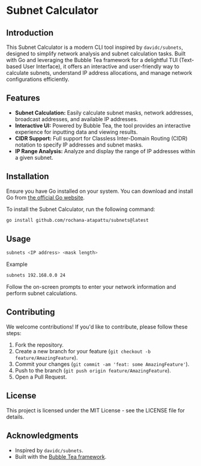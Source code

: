 # Subnet Calculator

## Introduction

This Subnet Calculator is a modern CLI tool inspired by `davidc/subnets`, designed to simplify network analysis and subnet calculation tasks. Built with Go and leveraging the Bubble Tea framework for a delightful TUI (Text-based User Interface), it offers an interactive and user-friendly way to calculate subnets, understand IP address allocations, and manage network configurations efficiently.

## Features

- **Subnet Calculation:** Easily calculate subnet masks, network addresses, broadcast addresses, and available IP addresses.
- **Interactive UI:** Powered by Bubble Tea, the tool provides an interactive experience for inputting data and viewing results.
- **CIDR Support:** Full support for Classless Inter-Domain Routing (CIDR) notation to specify IP addresses and subnet masks.
- **IP Range Analysis:** Analyze and display the range of IP addresses within a given subnet.

## Installation

Ensure you have Go installed on your system. You can download and install Go from [the official Go website](https://golang.org/dl/).

To install the Subnet Calculator, run the following command:

```bash
go install github.com/rochana-atapattu/subnets@latest
```
## Usage

```bash
subnets <IP address> <mask length>
```

Example

```bash
subnets 192.168.0.0 24
```

Follow the on-screen prompts to enter your network information and perform subnet calculations.

## Contributing

We welcome contributions! If you'd like to contribute, please follow these steps:

1. Fork the repository.
2. Create a new branch for your feature (`git checkout -b feature/AmazingFeature`).
3. Commit your changes (`git commit -am 'feat: some AmazingFeature'`).
4. Push to the branch (`git push origin feature/AmazingFeature`).
5. Open a Pull Request.

## License

This project is licensed under the MIT License - see the LICENSE file for details.

## Acknowledgments

- Inspired by `davidc/subnets`.
- Built with the [Bubble Tea framework](https://github.com/charmbracelet/bubbletea).

